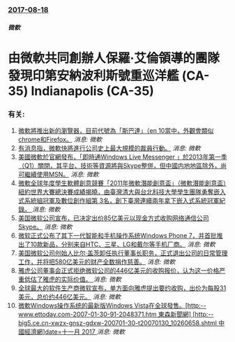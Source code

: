 ### [2017-08-18](/news/2017/08/18/index.md)

##### 微軟
#  由微軟共同創辦人保羅·艾倫領導的團隊發現印第安納波利斯號重巡洋艦 (CA-35) Indianapolis (CA-35)




### 有关:

1. [微軟將推出新的瀏覽器，目前代號為「斯巴達」（en 10當中，外觀會類似chrome和Firefox。](/zh/news/2014/12/30/微軟將推出新的瀏覽器-目前代號為-斯巴達-en-10當中-外觀會類似chrome和Firefox.md) _消息: 微軟_
2. [ 有消息指，微軟快將進行公司史上最大規模的裁員行動。](/zh/news/2014/07/16/有消息指-微軟快將進行公司史上最大規模的裁員行動.md) _消息: 微軟_
3. [ 美國微軟於官網發布，「即時通Windows Live Messenger 」於2013年第一季（Q1）關閉，其平台、技術等資源將與Skype整併，但中國内地地區除外，尚可繼續使用MSN。](/zh/news/2012/11/7/美國微軟於官網發布-即時通Windows-Live-Messenger-於2013年第一季-Q1-關閉-其平台-技.md) _消息: 微軟_
4. [ 微軟全球年度學生軟體創意競賽「2011年微軟潛能創意盃」（微軟潛能創意盃）紐約世界大賽總決賽成績揭曉，由臺灣清大與台北科技大學學生團隊勇奪嵌入式系統組冠軍及數位創作組第 3名，創下臺灣連續兩年拿下嵌入式系統冠軍紀錄。 ](/zh/news/2011/07/15/微軟全球年度學生軟體創意競賽-2011年微軟潛能創意盃-微軟潛能創意盃-紐約世界大賽總決賽成績揭曉-由臺灣清大與台北.md) _消息: 微軟_
5. [美国微软公司宣布，已决定出价85亿美元以现金方式收购网络通信公司Skype。](/zh/news/2011/05/10/美国微软公司宣布-已决定出价85亿美元以现金方式收购网络通信公司Skype.md) _消息: 微軟_
6. [ 微软正式公布了其下一代智能和手机操作系统Windows Phone 7，并首批推出了10款新品，分别来自HTC、三星、LG和戴尔等手机厂商。](/zh/news/2010/10/11/微软正式公布了其下一代智能和手机操作系统Windows-Phone-7-并首批推出了10款新品-分别来自HTC-三星.md) _消息: 微軟_
7. [美国微软公司创始人比尔·盖茨卸任执行董事长职务，正式退出公司的日常管理工作，并将把580亿美元的财产全数捐作慈善。](/zh/news/2008/06/27/美国微软公司创始人比尔-盖茨卸任执行董事长职务-正式退出公司的日常管理工作-并将把580亿美元的财产全数捐作慈善.md) _消息: 微軟_
8. [雅虎公司董事会正式拒绝微软公司的446亿美元的收购报价，认为这一价格严重低估了雅虎的实际价值。 ](/zh/news/2008/02/11/雅虎公司董事会正式拒绝微软公司的446亿美元的收购报价-认为这一价格严重低估了雅虎的实际价值.md) _消息: 微軟_
9. [全球最大的软件生产商微软宣布，单方面向雅虎提出要约收购，出价为每股31美元，总价约446亿美元。](/zh/news/2008/02/1/全球最大的软件生产商微软宣布-单方面向雅虎提出要约收购-出价为每股31美元-总价约446亿美元.md) _消息: 微軟_
10. [微軟Windows操作系统的最新版Windows Vista在全球發售。[http:--www.ettoday.com-2007-01-30-91-2048371.htm 東森新聞網] [http:--big5.ce.cn-xwzx-gnsz-gdxw-200701-30-t20070130_10260658.shtml 中國經濟網]date=十一月 2017 ](/zh/news/2007/01/30/微軟Windows操作系统的最新版Windows-Vista在全球發售-http-wwwettodaycom.md) _消息: 微軟_
